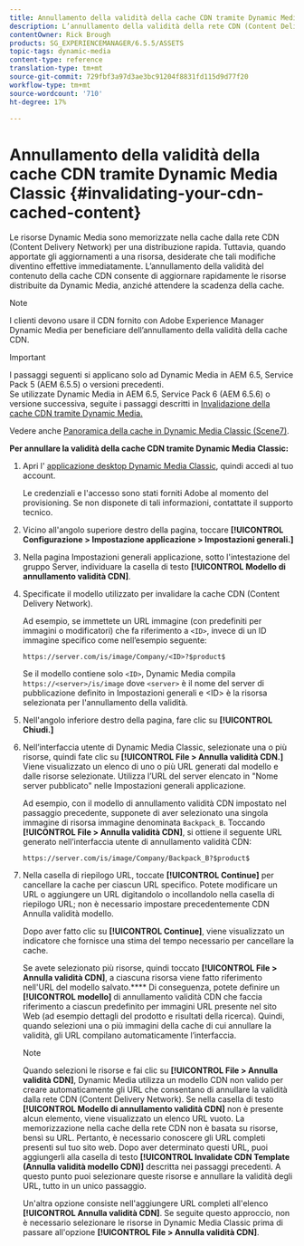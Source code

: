 ```yaml
---
title: Annullamento della validità della cache CDN tramite Dynamic Media Classic
description: L’annullamento della validità della rete CDN (Content Delivery Network) nei contenuti memorizzati nella cache consente di aggiornare rapidamente le risorse distribuite da Dynamic Media Classic, invece di attendere la scadenza della cache.
contentOwner: Rick Brough
products: SG_EXPERIENCEMANAGER/6.5.5/ASSETS
topic-tags: dynamic-media
content-type: reference
translation-type: tm+mt
source-git-commit: 729fbf3a97d3ae3bc91204f8831fd115d9d77f20
workflow-type: tm+mt
source-wordcount: '710'
ht-degree: 17%

---
```



# Annullamento della validità della cache CDN tramite Dynamic Media Classic {#invalidating-your-cdn-cached-content}

Le risorse Dynamic Media sono memorizzate nella cache dalla rete CDN (Content Delivery Network) per una distribuzione rapida. Tuttavia, quando apportate gli aggiornamenti a una risorsa, desiderate che tali modifiche diventino effettive immediatamente. L’annullamento della validità del contenuto della cache CDN consente di aggiornare rapidamente le risorse distribuite da Dynamic Media, anziché attendere la scadenza della cache.

>[!NOTE]
>
>I clienti devono usare il CDN fornito con Adobe Experience Manager Dynamic Media per beneficiare dell’annullamento della validità della cache CDN.

>[!IMPORTANT]
>
>I passaggi seguenti si applicano solo ad Dynamic Media in AEM 6.5, Service Pack 5 (AEM 6.5.5) o versioni precedenti.<br>Se utilizzate Dynamic Media in AEM 6.5, Service Pack 6 (AEM 6.5.6) o versione successiva, seguite i passaggi descritti in  [Invalidazione della cache CDN tramite Dynamic Media.](/help/assets/invalidate-cdn-cache-dynamic-media.md)

Vedere anche [Panoramica della cache in Dynamic Media Classic (Scene7)](https://helpx.adobe.com/experience-manager/scene7/kb/base/caching-questions/scene7-caching-overview.html).

**Per annullare la validità della cache CDN tramite Dynamic Media Classic:**

1. Apri l&#39; [applicazione desktop Dynamic Media Classic](https://experienceleague.adobe.com/docs/dynamic-media-classic/using/intro/dynamic-media-classic-desktop-app.html?lang=en#system-requirements-dmc-app), quindi accedi al tuo account.

   Le credenziali e l&#39;accesso sono stati forniti  Adobe al momento del provisioning. Se non disponete di tali informazioni, contattate il supporto tecnico.

1. Vicino all&#39;angolo superiore destro della pagina, toccare **[!UICONTROL Configurazione > Impostazione applicazione > Impostazioni generali.]**
1. Nella pagina Impostazioni generali applicazione, sotto l&#39;intestazione del gruppo Server, individuare la casella di testo **[!UICONTROL Modello di annullamento validità CDN]**.

1. Specificate il modello utilizzato per invalidare la cache CDN (Content Delivery Network).

   Ad esempio, se immettete un URL immagine (con predefiniti per immagini o modificatori) che fa riferimento a `<ID>`, invece di un ID immagine specifico come nell’esempio seguente:

   `https://server.com/is/image/Company/<ID>?$product$`

   Se il modello contiene solo `<ID>`, Dynamic Media compila `https://<server>/is/image` dove `<server>` è il nome del server di pubblicazione definito in Impostazioni generali e &lt;ID> è la risorsa selezionata per l&#39;annullamento della validità.

1. Nell&#39;angolo inferiore destro della pagina, fare clic su **[!UICONTROL Chiudi.]**
1. Nell’interfaccia utente di Dynamic Media Classic, selezionate una o più risorse, quindi fate clic su **[!UICONTROL File > Annulla validità CDN.]** Viene visualizzato un elenco di uno o più URL generati dal modello e dalle risorse selezionate. Utilizza l’URL del server elencato in &quot;Nome server pubblicato&quot; nelle Impostazioni generali applicazione.

   Ad esempio, con il modello di annullamento validità CDN impostato nel passaggio precedente, supponete di aver selezionato una singola immagine di risorsa immagine denominata `Backpack_B`. Toccando **[!UICONTROL File > Annulla validità CDN]**, si ottiene il seguente URL generato nell’interfaccia utente di annullamento validità CDN:

   `https://server.com/is/image/Company/Backpack_B?$product$`

1. Nella casella di riepilogo URL, toccate **[!UICONTROL Continue]** per cancellare la cache per ciascun URL specifico. Potete modificare un URL o aggiungere un URL digitandolo o incollandolo nella casella di riepilogo URL; non è necessario impostare precedentemente CDN Annulla validità modello.

   Dopo aver fatto clic su **[!UICONTROL Continue]**, viene visualizzato un indicatore che fornisce una stima del tempo necessario per cancellare la cache.

   Se avete selezionato più risorse, quindi toccato **[!UICONTROL File > Annulla validità CDN]**, a ciascuna risorsa viene fatto riferimento nell&#39;URL del modello salvato.**** Di conseguenza, potete definire un  **[!UICONTROL modello]** di annullamento validità CDN che faccia riferimento a ciascun predefinito per immagini URL presente nel sito Web (ad esempio dettagli del prodotto e risultati della ricerca). Quindi, quando selezioni una o più immagini della cache di cui annullare la validità, gli URL compilano automaticamente l’interfaccia.

   >[!NOTE]
   >
   >Quando selezioni le risorse e fai clic su **[!UICONTROL File > Annulla validità CDN]**, Dynamic Media utilizza un modello CDN non valido per creare automaticamente gli URL che consentano di annullare la validità dalla rete CDN (Content Delivery Network). Se nella casella di testo **[!UICONTROL Modello di annullamento validità CDN]** non è presente alcun elemento, viene visualizzato un elenco URL vuoto. La memorizzazione nella cache della rete CDN non è basata su risorse, bensì su URL. Pertanto, è necessario conoscere gli URL completi presenti sul tuo sito web. Dopo aver determinato questi URL, puoi aggiungerli alla casella di testo **[!UICONTROL Invalidate CDN Template (Annulla validità modello CDN)]** descritta nei passaggi precedenti. A questo punto puoi selezionare queste risorse e annullare la validità degli URL, tutto in un unico passaggio.
   >
   >Un&#39;altra opzione consiste nell&#39;aggiungere URL completi all&#39;elenco **[!UICONTROL Annulla validità CDN]**. Se seguite questo approccio, non è necessario selezionare le risorse in Dynamic Media Classic prima di passare all&#39;opzione **[!UICONTROL File > Annulla validità CDN]**.

